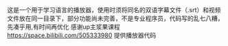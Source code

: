 这是一个用于学习语言的播放器，使用时须将同名的双语字幕文件（.srt）和视频文件放在同一目录下，部分功能尚未完善，不是专业程序员，代码写的乱七八糟，先凑乎用,有时间再优化
感谢up主浆果课程 https://space.bilibili.com/505333980 提供播放器代码
